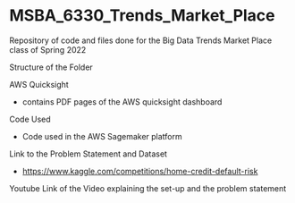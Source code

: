 # MSBA_6330_Trends_Market_Place
Repository of code and files done for the Big Data Trends Market Place class of Spring 2022


Structure of the Folder

AWS Quicksight
  - contains PDF pages of the AWS quicksight dashboard

Code Used
  - Code used in the AWS Sagemaker platform

Link to the Problem Statement and Dataset
  - https://www.kaggle.com/competitions/home-credit-default-risk

Youtube Link of the Video explaining the set-up and the problem statement
